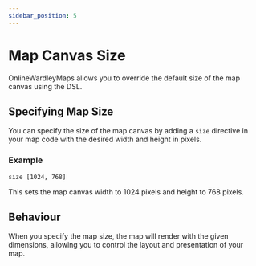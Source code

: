 ```yaml
---
sidebar_position: 5
---
```


# Map Canvas Size

OnlineWardleyMaps allows you to override the default size of the map canvas using the DSL.

## Specifying Map Size

You can specify the size of the map canvas by adding a `size` directive in your map code with the desired width and height in pixels.

### Example

```plaintext
size [1024, 768]
```

This sets the map canvas width to 1024 pixels and height to 768 pixels.

## Behaviour

When you specify the map size, the map will render with the given dimensions, allowing you to control the layout and presentation of your map.
